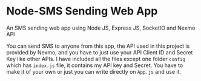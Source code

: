 # Node-SMS Sending Web App
An SMS sending web app using Node JS, Express JS, SocketIO and Nexmo API

You can send SMS to anyone from this app, the API used in this project is provided by Nexmo, and you have to just use your API Client ID and Secret Key like other APIs.
I have included all the files except one folder ``config`` which has ``index.js`` file, it contains my API key and Secret. You have to make it of your own or just you can write directly on ``App.js`` and use it.
